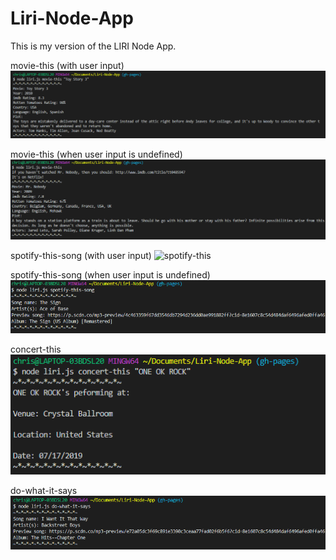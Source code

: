 # Liri-Node-App
This is my version of the LIRI Node App.

movie-this (with user input)
![movie-this](/screenshots/movie-this-user.png)

movie-this (when user input is undefined)
![movie-this-undefined](/screenshots/movie-this-undefined.png)

spotify-this-song (with user input)
![spotify-this](/screenshots/spotify-this-song-user.png)

spotify-this-song (when user input is undefined)
![spotify-this-undefined](/screenshots/spotify-this-song-undefined.png)

concert-this
![concert-this](/screenshots/concert-this.png)

do-what-it-says
![do-what-it-says](/screenshots/do-what-it-says.png)